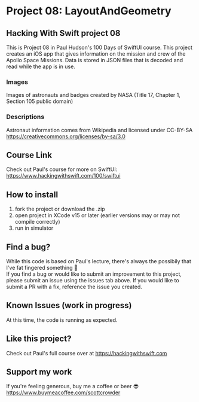 # Project 08: LayoutAndGeometry

## Hacking With Swift project 08

This is Project 08 in Paul Hudson's 100 Days of SwiftUI course. This project creates an iOS app that gives information on the mission and crew of the Apollo Space Missions. Data is stored in JSON files that is decoded and read while the app is in use.

### Images
Images of astronauts and badges created by NASA (Title 17, Chapter 1, Section 105 public domain)

### Descriptions
Astronaut information comes from Wikipedia and licensed under CC-BY-SA https://creativecommons.org/licenses/by-sa/3.0

## Course Link

Check out Paul's course for more on SwiftUI: https://www.hackingwithswift.com/100/swiftui

## How to install

1. fork the project or download the .zip
2. open project in XCode v15 or later (earlier versions may or may not compile correctly)
3. run in simulator

## Find a bug?

While this code is based on Paul's lecture, there's always the possibily that I've fat fingered something 😬
<br>If you find a bug or would like to submit an improvement to this project, please submit an issue using the issues tab above. If you would like to submit a PR with a fix, reference the issue you created.

## Known Issues (work in progress)

At this time, the code is running as expected.

## Like this project?

Check out Paul's full course over at https://hackingwithswift.com

## Support my work

If you're feeling generous, buy me a coffee or beer 😎 https://www.buymeacoffee.com/scottcrowder
